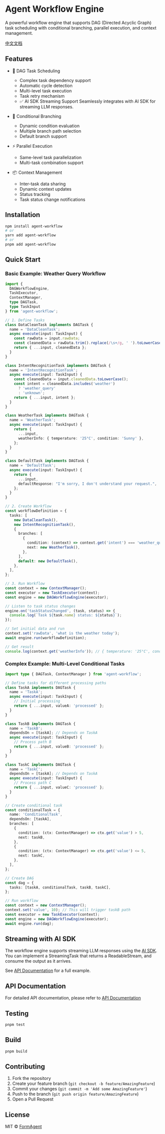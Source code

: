 # Agent Workflow Engine

A powerful workflow engine that supports DAG (Directed Acyclic Graph) task scheduling with conditional branching, parallel execution, and context management.

[中文文档](./README.ZH.md)

## Features

- 🔄 DAG Task Scheduling
  - Complex task dependency support
  - Automatic cycle detection
  - Multi-level task execution
  - Task retry mechanism
  - ✅ AI SDK Streaming Support  Seamlessly integrates with AI SDK for streaming LLM responses.
  
- 🔀 Conditional Branching
  - Dynamic condition evaluation
  - Multiple branch path selection
  - Default branch support
  
- ⚡ Parallel Execution
  - Same-level task parallelization
  - Multi-task combination support
  
- 📦 Context Management
  - Inter-task data sharing
  - Dynamic context updates
  - Status tracking
  - Task status change notifications

## Installation

```bash
npm install agent-workflow
# or
yarn add agent-workflow
# or
pnpm add agent-workflow
```

## Quick Start

### Basic Example: Weather Query Workflow

```typescript
import { 
  DAGWorkflowEngine, 
  TaskExecutor, 
  ContextManager,
  type DAGTask,
  type TaskInput 
} from 'agent-workflow';

// 1. Define Tasks
class DataCleanTask implements DAGTask {
  name = 'DataCleanTask';
  async execute(input: TaskInput) {
    const rawData = input.rawData;
    const cleanedData = rawData.trim().replace(/\s+/g, ' ').toLowerCase();
    return { ...input, cleanedData };
  }
}

class IntentRecognitionTask implements DAGTask {
  name = 'IntentRecognitionTask';
  async execute(input: TaskInput) {
    const cleanedData = input.cleanedData.toLowerCase();
    const intent = cleanedData.includes('weather')
      ? 'weather_query'
      : 'unknown';
    return { ...input, intent };
  }
}

class WeatherTask implements DAGTask {
  name = 'WeatherTask';
  async execute(input: TaskInput) {
    return {
      ...input,
      weatherInfo: { temperature: '25°C', condition: 'Sunny' },
    };
  }
}

class DefaultTask implements DAGTask {
  name = 'DefaultTask';
  async execute(input: TaskInput) {
    return {
      ...input,
      defaultResponse: "I'm sorry, I don't understand your request.",
    };
  }
}

// 2. Create Workflow
const workflowDefinition = {
  tasks: [
    new DataCleanTask(),
    new IntentRecognitionTask(),
    {
      branches: [
        {
          condition: (context) => context.get('intent') === 'weather_query',
          next: new WeatherTask(),
        },
      ],
      default: new DefaultTask(),
    },
  ],
};

// 3. Run Workflow
const context = new ContextManager();
const executor = new TaskExecutor(context);
const engine = new DAGWorkflowEngine(executor);

// Listen to task status changes
engine.on('taskStatusChanged', (task, status) => {
  console.log(`Task ${task.name} status: ${status}`);
});

// Set initial data and run
context.set('rawData', 'what is the weather today');
await engine.run(workflowDefinition);

// Get result
console.log(context.get('weatherInfo')); // { temperature: '25°C', condition: 'Sunny' }
```

### Complex Example: Multi-Level Conditional Tasks

```typescript
import type { DAGTask, ContextManager } from 'agent-workflow';

// Define tasks for different processing paths
class TaskA implements DAGTask {
  name = 'TaskA';
  async execute(input: TaskInput) {
    // Initial processing
    return { ...input, valueA: 'processed' };
  }
}

class TaskB implements DAGTask {
  name = 'TaskB';
  dependsOn = [taskA]; // Depends on TaskA
  async execute(input: TaskInput) {
    // Process path B
    return { ...input, valueB: 'processed' };
  }
}

class TaskC implements DAGTask {
  name = 'TaskC';
  dependsOn = [taskA]; // Depends on TaskA
  async execute(input: TaskInput) {
    // Process path C
    return { ...input, valueC: 'processed' };
  }
}

// Create conditional task
const conditionalTask = {
  name: 'ConditionalTask',
  dependsOn: [taskA],
  branches: [
    {
      condition: (ctx: ContextManager) => ctx.get('value') > 5,
      next: taskB,
    },
    {
      condition: (ctx: ContextManager) => ctx.get('value') <= 5,
      next: taskC,
    },
  ],
};

// Create DAG
const dag = {
  tasks: [taskA, conditionalTask, taskB, taskC],
};

// Run workflow
const context = new ContextManager();
context.set('value', 10); // This will trigger taskB path
const executor = new TaskExecutor(context);
const engine = new DAGWorkflowEngine(executor);
await engine.run(dag);
```

## Streaming with AI SDK

The workflow engine supports streaming LLM responses using the [AI SDK](https://github.com/vercel/ai).
You can implement a StreamingTask that returns a ReadableStream, and consume the output as it arrives.

See [API Documentation](./docs/api.md#ai-sdk-streaming-example) for a full example.

## API Documentation

For detailed API documentation, please refer to [API Documentation](./docs/api.md)

## Testing

```bash
pnpm test
```

## Build

```bash
pnpm build
```

## Contributing

1. Fork the repository
2. Create your feature branch (`git checkout -b feature/AmazingFeature`)
3. Commit your changes (`git commit -m 'Add some AmazingFeature'`)
4. Push to the branch (`git push origin feature/AmazingFeature`)
5. Open a Pull Request

## License

MIT © [FormAgent](https://github.com/FormAgent)